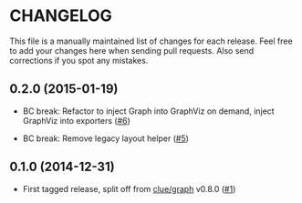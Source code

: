# CHANGELOG

This file is a manually maintained list of changes for each release. Feel free
to add your changes here when sending pull requests. Also send corrections if
you spot any mistakes.

## 0.2.0 (2015-01-19)

*   BC break: Refactor to inject Graph into GraphViz on demand, inject GraphViz into exporters
    ([#6](https://github.com/graphp/graphviz/pull/6))

*   BC break: Remove legacy layout helper
    ([#5](https://github.com/graphp/graphviz/pull/5))

## 0.1.0 (2014-12-31)

*   First tagged release, split off from [clue/graph](https://github.com/clue/graph) v0.8.0
    ([#1](https://github.com/graphp/graphviz/issues/1))

